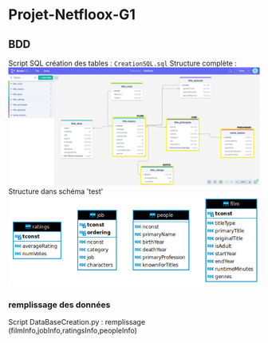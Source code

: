 # Projet-Netfloox-G1

## BDD 
Script SQL création des tables : `CreationSQL.sql` 
Structure complète :
![DrawSQL.png](data/DrawSQL.png)
Structure dans schéma 'test'
![StructureBDD.png](data/StructureBDD.png)

### remplissage des données
Script DataBaseCreation.py : remplissage (filmInfo,jobInfo,ratingsInfo,peopleInfo)

##